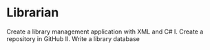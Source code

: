 # Librarian
Create a library management application with XML and C#
I. Create a repository in GitHub
II. Write a library database
